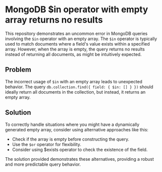 # MongoDB $in operator with empty array returns no results

This repository demonstrates an uncommon error in MongoDB queries involving the `$in` operator with an empty array.  The `$in` operator is typically used to match documents where a field's value exists within a specified array.  However, when the array is empty, the query returns no results instead of returning all documents, as might be intuitively expected.

## Problem

The incorrect usage of `$in` with an empty array leads to unexpected behavior.  The query `db.collection.find({ field: { $in: [] } })` should ideally return all documents in the collection, but instead, it returns an empty array.

## Solution

To correctly handle situations where you might have a dynamically generated empty array, consider using alternative approaches like this:
* Check if the array is empty before constructing the query.
* Use the `$or` operator for flexibility.
* Consider using $exists operator to check the existence of the field.

The solution provided demonstrates these alternatives, providing a robust and more predictable query behavior. 